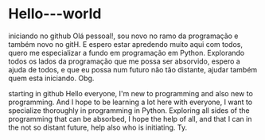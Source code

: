 # Hello---world
iniciando no github
Olá pessoal!, sou novo no ramo da programação e também novo no gitH.
E espero estar apredendo muito aqui com todos, quero me especializar a fundo em programação em Python.
Explorando todos os lados da programação que me possa ser absorvido, espero a ajuda de todos, 
e que eu possa num futuro não tão distante, ajudar também quem esta iniciando. Obg. 

starting in github
Hello everyone, I'm new to programming and also new to programming.
And I hope to be learning a lot here with everyone, I want to specialize thoroughly in programming in Python.
Exploring all sides of the programming that can be absorbed, I hope the help of all,
and that I can in the not so distant future, help also who is initiating. Ty.
